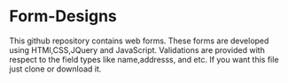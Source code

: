 # Form-Designs
This github repository contains web forms. 
These forms are developed using HTMl,CSS,JQuery and JavaScript.
Validations are provided with respect to the field types like name,addresss, and etc.
If you want this file just clone or download it.
